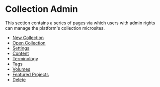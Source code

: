 # Collection Admin

This section contains a series of pages via which users with admin rights can
manage the platform's collection microsites.

* [New Collection](/admin/collection/new.md)
* [Open Collection](/admin/collection/open.md)
* [Settings](/admin/collection/settings.md)
* [Content](/admin/collection/content.md)
* [Terminology](/admin/collection/terminology.md)
* [Tags](/admin/collection/tags.md)
* [Volumes](/admin/collection/volumes.md)
* [Featured Projects](/admin/collection/featured.md)
* [Delete](/admin/collection/delete.md)
